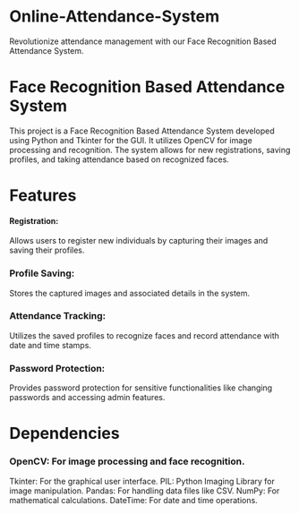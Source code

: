 # Online-Attendance-System
Revolutionize attendance management with our Face Recognition Based Attendance System.
# Face Recognition Based Attendance System
This project is a Face Recognition Based Attendance System developed using Python and Tkinter for the GUI. It utilizes OpenCV for image processing and recognition. The system allows for new registrations, saving profiles, and taking attendance based on recognized faces.

# Features
#### Registration: 
Allows users to register new individuals by capturing their images and saving their profiles.
### Profile Saving:
Stores the captured images and associated details in the system.
### Attendance Tracking:
Utilizes the saved profiles to recognize faces and record attendance with date and time stamps.
### Password Protection:
Provides password protection for sensitive functionalities like changing passwords and accessing admin features.


# Dependencies
 ### OpenCV: For image processing and face recognition.
Tkinter: For the graphical user interface.
PIL: Python Imaging Library for image manipulation.
Pandas: For handling data files like CSV.
NumPy: For mathematical calculations.
DateTime: For date and time operations.

